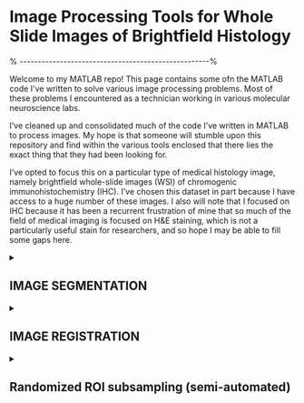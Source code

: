 # Image Processing Tools for Whole Slide Images of Brightfield Histology
<p>% ----------------------------------------------------%<p>
  
<p>Welcome to my MATLAB repo! This page contains some ofn the MATLAB code I've written to solve various image processing problems. Most of these problems I encountered as a technician working in various molecular neuroscience labs. <p>

<p>I’ve cleaned up and consolidated much of the code I’ve written in MATLAB to process images. My hope is that someone will stumble upon this repository and find within the various tools enclosed that there lies the exact thing that they had been looking for. <p> 

<p> I’ve opted to focus this on a particular type of medical histology image, namely  brightfield whole-slide images (WSI) of chromogenic immunohistochemistry (IHC). I’ve chosen this dataset in part because I have access to a huge number of these images. I also will note that I focused on IHC  because it has been a recurrent frustration of mine that so much of the field of medical imaging is focused on H&E staining, which is not a particularly useful stain for researchers, and so hope I may be able to fill some gaps here. <p>

</details>

<details id=1>
<summary><h2> IMAGE SEGMENTATION </h2></summary>
 
The first, and more (relativelys speaking) tested/annotated, is a library of tools for the semi-automated foreground/background segmentation. In particular, this is built for large, brightfield images, such as whole-slide images. As long as your images hold the following attributes, this tool should be well-suited to your workflow:
- your images are in RGB format. Grayscale images can just be tripled up often as a work around.
- your images should have foregrounds of darker-colored blobs surrounded on all sides by background. just invert if you dont have this.
- the images are fairly big and high-resolution (my tiff files are within range of 0.5 to 15 gigabytes in size). 

<p>First and foremost this repository is an exploratory tool. This is because instead of having just 1 segmentation strategy, included:
- 8 different segmentation algorithms. 
- 6 different "refinement" algorithms to tweak imperfect segmentation towards a more precise solution. 

- Emphasizes the importance of consistency and reproducibility in scientific research
- Use this tool as a means of exploring your image set. 
</details>

<details id=2>
<summary><h2>  IMAGE REGISTRATION </h2></summary>
  
 <p>This collection of functions is less modular than the segmentation code. Its goal is the registration of chromogenic stains performed on serial sections and imaged using brightfield microscopy. <p>
  <p>**Background: ** My motivation was a project in which I was interested in characterizing how the expression of certain markers of interest varied in the immediate vicinity of a previously injured area of a tissue, long after the injury was sustained and had healed. In lieu of fancier approaches, for a number of reasons (the autofluorescence of human autopsy tissue, limited access to good tissue, and time) a conservative approach was warranted. This meant single-marker IHC with a hematoxylin nuclear counter-stain in serial sections. As such, after whole slide images were collected, it was absolutely critical we register the staining that delineated where in the tissue the injury had once occurred, vs where was totally normally and always healthy. Once we could overlay this "map", it was trivial to segment the tissue into always healthy and not always healthy and the characterize the expression patterns of our marker.  <p>
  
  I struggled to find a single algorithm that could provide me with enough robustness/efficiency to be able to register my entire dataset. Ultimately, I found success implementing a gradual approach. By stringing together different registration techniques, I was able to get even the most stubborn of image pairs to register. It is structured into three parts in its present form:
- **part 1** the coarsest registration, relies only on affine transformations. The coordinates of this affine transformation are calculated using 4 control points, each located in the "corners" of the tissue (my sections teneded to have rectangular proportions, but I've since been able to apply the technique to coronal sections of mouse brain). These points are selected programmatically but a GUI is included to refine their placement. I augment these 4 points further with a 5th point located at the centroid of the foreground. 
- **part 2** estimates a local spatial transformation in order to register the images to one another. To do this effectively, many more control points had to be placed, and there is nothing I hate more than manually placing control points (not to mention that is hardly reproducible and time-intensive). As such, I've done my best to remove all user input to this process. Although it works well, I've added for completeness the option to reposition these points right before the local spatial tranformation is calculated. After the points are set, I have a GUI which presents the results of 3 different local spatial transformations, so the user can chose their favorite. 
- **part 3** calls Thirion's demon algorithm, as implemented in the image processing toolbox built in to MATLAB. Because of the multi-resolution approach of this implementation, this step usually takes at most 2-3 minutes. <p>
</details>

<details id=3>
<summary><h2> Randomized ROI subsampling (semi-automated) </h2></summary>
  
<p>This script allows one to derive from a much larger WSI scene a certain number of rectangular subregions that can be the basis for downstream analyses. **USE WITH CAUTION** Although tempting, this should NOT be used as a means of artifically increasing statistical power (although its done all the time). Each of the ROIs generated from the same image must be treated as very much NOT independent of one another; hierarchical regression models are often useful. Subsampling ROIs from the whole slide image allows for more precise and controlled analysis of specific regions of interest. This can help reduce variability and bias that may arise from analyzing the entire tissue section. This is particularly true when your samples are of very different size.<p>

  
  </details>

